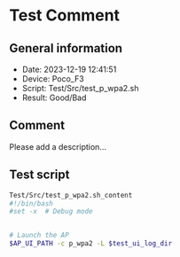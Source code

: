 # Test Comment

## General information

- Date:       2023-12-19 12:41:51
- Device:     Poco_F3
- Script:     Test/Src/test_p_wpa2.sh
- Result:     Good/Bad

## Comment

Please add a description...

## Test script

```bash
Test/Src/test_p_wpa2.sh_content
#!/bin/bash
#set -x  # Debug mode


# Launch the AP
$AP_UI_PATH -c p_wpa2 -L $test_ui_log_dir
```